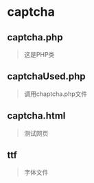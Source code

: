 # captcha
## captcha.php

> 这是PHP类


## captchaUsed.php

> 调用chaptcha.php文件


## captcha.html

> 测试网页


## ttf

> 字体文件
